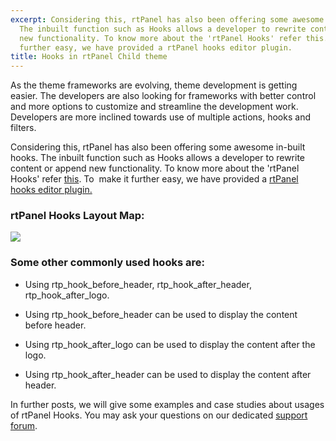 ```yaml
---
excerpt: Considering this, rtPanel has also been offering some awesome in-built hooks.
  The inbuilt function such as Hooks allows a developer to rewrite content or append
  new functionality. To know more about the 'rtPanel Hooks' refer this. To  make it
  further easy, we have provided a rtPanel hooks editor plugin.
title: Hooks in rtPanel Child theme
---
```


As the theme frameworks are evolving, theme development is getting easier. The developers are also looking for frameworks with better control and more options to customize and streamline the development work. Developers are more inclined towards use of multiple actions, hooks and filters.

Considering this, rtPanel has also been offering some awesome in-built hooks. The inbuilt function such as Hooks allows a developer to rewrite content or append new functionality. To know more about the 'rtPanel Hooks' refer [this](http://docs.rtcamp.com/rtpanel/developer/#rtpanel-hooks). To  make it further easy, we have provided a [rtPanel hooks editor plugin.](https://rtcamp.com/blog/rtpanel-hooks-editor/)


### rtPanel Hooks Layout Map:


![](https://rtcamp.com/wp-content/uploads/2014/01/rtpanel-4-1-3-hooks.png)


### Some other commonly used hooks are:





	
  * Using rtp_hook_before_header, rtp_hook_after_header, rtp_hook_after_logo.

	
  * Using rtp_hook_before_header can be used to display the content before header.

	
  * Using rtp_hook_after_logo can be used to display the content after the logo.

	
  * Using rtp_hook_after_header can be used to display the content after header.


In further posts, we will give some examples and case studies about usages of rtPanel Hooks. You may ask your questions on our dedicated [support forum](https://rtcamp.com/support/forum/rtpanel/forum/user/).
